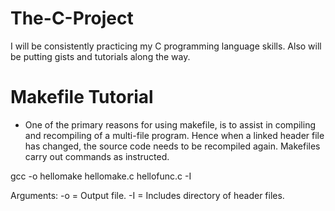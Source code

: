 # The-C-Project

I will be consistently practicing my C programming language skills. Also will be putting 
gists and tutorials along the way.

# Makefile Tutorial

* One of the primary reasons for using makefile, is to assist in compiling and recompiling of a multi-file program.
  Hence when a linked header file has changed, the source code needs to be recompiled again. Makefiles carry out commands
  as instructed.


gcc -o hellomake hellomake.c hellofunc.c -I

Arguments: 
  -o = Output file.
  -I = Includes directory of header files.
  

